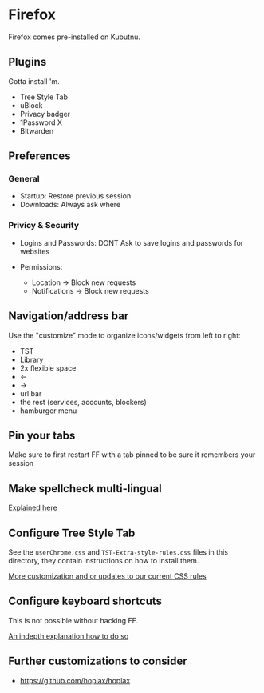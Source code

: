 # Firefox

Firefox comes pre-installed on Kubutnu.

## Plugins

Gotta install 'm.

* Tree Style Tab
* uBlock
* Privacy badger
* 1Password X
* Bitwarden


## Preferences

### General

* Startup: Restore previous session
* Downloads: Always ask where

### Privicy & Security

* Logins and Passwords: DONT Ask to save logins and passwords for websites

* Permissions:
   * Location -> Block new requests
   * Notifications -> Block new requests

 
## Navigation/address bar

Use the "customize" mode to organize icons/widgets from left to right:

* TST
* Library
* 2x flexible space
* <-
* ->
* url bar
* the rest (services, accounts, blockers)
* hamburger menu


## Pin your tabs

Make sure to first restart FF with a tab pinned to be sure it remembers your session


## Make spellcheck multi-lingual

[Explained here](https://superuser.com/questions/108177/how-do-i-make-firefox-spellcheck-in-multiple-languages-simultaneously)


## Configure Tree Style Tab

See the `userChrome.css` and `TST-Extra-style-rules.css` files in this directory,
they contain instructions on how to install them.

[More customization and or updates to our current CSS rules](https://github.com/piroor/treestyletab/wiki/Code-snippets-for-custom-style-rules)


## Configure keyboard shortcuts

This is not possible without hacking FF.

[An indepth explanation how to do so](https://github.com/nilcons/firefox-hacks)


## Further customizations to consider

* https://github.com/hoplax/hoplax

